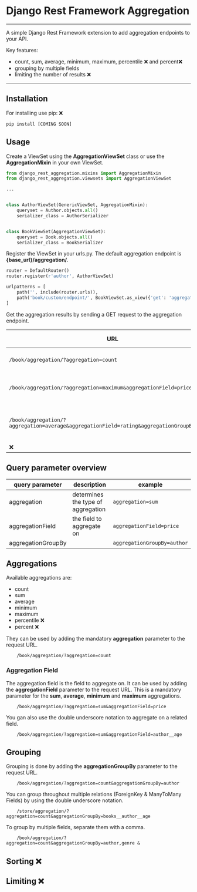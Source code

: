 # Django Rest Framework Aggregation

---

A simple Django Rest Framework extension to add aggregation endpoints to your API.

Key features:

- count, sum, average, minimum, maximum, percentile &#10060; and percent&#10060;
- grouping by multiple fields
- limiting the number of results &#10060;

---

## Installation

For installing use pip: &#10060;

    pip install [COMING SOON] 

## Usage

Create a ViewSet using the **AggregationViewSet** class or use the **AggregationMixin** in your own ViewSet.

```python
from django_rest_aggregation.mixins import AggregationMixin
from django_rest_aggregation.viewsets import AggregationViewSet

...


class AuthorViewSet(GenericViewSet, AggregationMixin):
    queryset = Author.objects.all()
    serializer_class = AuthorSerializer


class BookViewSet(AggregationViewSet):
    queryset = Book.objects.all()
    serializer_class = BookSerializer
```

Register the ViewSet in your urls.py. The default aggregation endpoint is **{base_url}/aggregation/**.

```python
router = DefaultRouter()
router.register(r'author', AuthorViewSet)

urlpatterns = [
    path('', include(router.urls)),
    path('book/custom/endpoint/', BookViewSet.as_view({'get': 'aggregation'})
]
```

Get the aggregation results by sending a GET request to the aggregation endpoint.

| URL                                                                                            | What it does                             |
|------------------------------------------------------------------------------------------------|------------------------------------------|
| ```/book/aggregation/?aggregation=count ```                                                    | Get the number of books                  |
| ```/book/aggregation/?aggregation=maximum&aggregationField=price```                            | Get the most expensive book              |
| ```/book/aggregation/?aggregation=average&aggregationField=rating&aggregationGroupBy=author``` | Get the average rating grouped by author |
| &#10060;                                                                                       | &#10060;                                 |

## Query parameter overview
| query parameter    | description                        | example                         |
|--------------------|------------------------------------|---------------------------------|
| aggregation        | determines the type of aggregation | ```aggregation=sum```           |
| aggregationField   | the field to aggregate on          | ```aggregationField=price```    |
| aggregationGroupBy |                                    | ```aggregationGroupBy=author``` |



## Aggregations
Available aggregations are:
 - count
 - sum
 - average
 - minimum
 - maximum
 - percentile &#10060;
 - percent &#10060;

They can be used by adding the mandatory **aggregation** parameter to the request URL. 

        /book/aggregation/?aggregation=count


### Aggregation Field
The aggregation field is the field to aggregate on. 
It can be used by adding the **aggregationField** parameter to the request URL. 
This is a mandatory parameter for the **sum**, **average**, **minimum** and **maximum** aggregations.

        /book/aggregation/?aggregation=sum&aggregationField=price

You gan also use the double underscore notation to aggregate on a related field.

        /book/aggregation/?aggregation=sum&aggregationField=author__age

## Grouping
Grouping is done by adding the **aggregationGroupBy** parameter to the request URL. 

        /book/aggregation/?aggregation=count&aggregationGroupBy=author

You can group throughout multiple relations (ForeignKey & ManyToMany Fields) by using the double underscore notation.

        /store/aggregation/?aggregation=count&aggregationGroupBy=books__author__age

To group by multiple fields, separate them with a comma.

        /book/aggregation/?aggregation=count&aggregationGroupBy=author,genre &

## Sorting &#10060;
## Limiting &#10060;